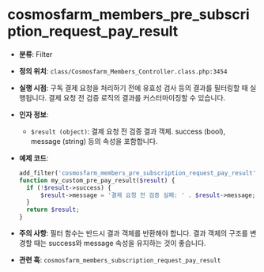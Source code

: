 # cosmosfarm_members_pre_subscription_request_pay_result

- **분류**: Filter
- **정의 위치**: `class/Cosmosfarm_Members_Controller.class.php:3454`
- **실행 시점**: 구독 결제 요청을 처리하기 전에 유효성 검사 등의 결과를 필터링할 때 실행됩니다. 결제 요청 전 검증 로직의 결과를 커스터마이징할 수 있습니다.
- **인자 정보**:
  - `$result (object)`: 결제 요청 전 검증 결과 객체. success (bool), message (string) 등의 속성을 포함합니다.
- **예제 코드**:

  ```php
  add_filter('cosmosfarm_members_pre_subscription_request_pay_result', 'my_custom_pre_pay_result');
  function my_custom_pre_pay_result($result) {
    if (!$result->success) {
        $result->message = '결제 요청 전 검증 실패: ' . $result->message;
    }
    return $result;
  }
  ```

- **주의 사항**: 필터 함수는 반드시 결과 객체를 반환해야 합니다. 결과 객체의 구조를 변경할 때는 success와 message 속성을 유지하는 것이 좋습니다.
- **관련 훅**: `cosmosfarm_members_subscription_request_pay_result`
